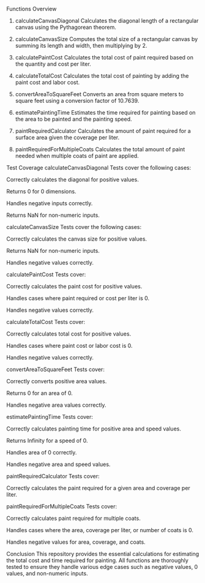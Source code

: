Functions Overview

1. calculateCanvasDiagonal
   Calculates the diagonal length of a rectangular canvas using the Pythagorean theorem.

2. calculateCanvasSize
   Computes the total size of a rectangular canvas by summing its length and width, then multiplying by 2.

3. calculatePaintCost
   Calculates the total cost of paint required based on the quantity and cost per liter.

4. calculateTotalCost
   Calculates the total cost of painting by adding the paint cost and labor cost.

5. convertAreaToSquareFeet
   Converts an area from square meters to square feet using a conversion factor of 10.7639.

6. estimatePaintingTime
   Estimates the time required for painting based on the area to be painted and the painting speed.

7. paintRequiredCalculator
   Calculates the amount of paint required for a surface area given the coverage per liter.

8. paintRequiredForMultipleCoats
   Calculates the total amount of paint needed when multiple coats of paint are applied.

Test Coverage
calculateCanvasDiagonal
Tests cover the following cases:

Correctly calculates the diagonal for positive values.

Returns 0 for 0 dimensions.

Handles negative inputs correctly.

Returns NaN for non-numeric inputs.

calculateCanvasSize
Tests cover the following cases:

Correctly calculates the canvas size for positive values.

Returns NaN for non-numeric inputs.

Handles negative values correctly.

calculatePaintCost
Tests cover:

Correctly calculates the paint cost for positive values.

Handles cases where paint required or cost per liter is 0.

Handles negative values correctly.

calculateTotalCost
Tests cover:

Correctly calculates total cost for positive values.

Handles cases where paint cost or labor cost is 0.

Handles negative values correctly.

convertAreaToSquareFeet
Tests cover:

Correctly converts positive area values.

Returns 0 for an area of 0.

Handles negative area values correctly.

estimatePaintingTime
Tests cover:

Correctly calculates painting time for positive area and speed values.

Returns Infinity for a speed of 0.

Handles area of 0 correctly.

Handles negative area and speed values.

paintRequiredCalculator
Tests cover:

Correctly calculates the paint required for a given area and coverage per liter.

paintRequiredForMultipleCoats
Tests cover:

Correctly calculates paint required for multiple coats.

Handles cases where the area, coverage per liter, or number of coats is 0.

Handles negative values for area, coverage, and coats.

Conclusion
This repository provides the essential calculations for estimating the total cost and time required for painting. All functions are thoroughly tested to ensure they handle various edge cases such as negative values, 0 values, and non-numeric inputs.

